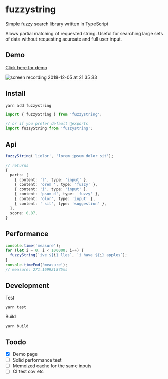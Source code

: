 # fuzzystring

Simple fuzzy search library written in TypeScript

Alows partial matching of requested string. Useful for searching large sets of data without requesting acureate and full user input.

## Demo

[Click here for demo](https://pie6k.github.io/fuzzystring/)

![screen recording 2018-12-05 at 21 35 33](https://user-images.githubusercontent.com/7311462/49559878-ed6f0a80-f8d5-11e8-8cf6-fd5734512f9f.gif)

## Install

`yarn add fuzzystring`

```ts
import { fuzzyString } from 'fuzzystring';

// or if you prefer default 🤮exports
import fuzzyString from 'fuzzystring';
```

## Api

```ts
fuzzyString('liolor', 'lorem ipsum dolor sit');

// returns
{
  parts: [
    { content: 'l', type: 'input' },
    { content: 'orem ', type: 'fuzzy' },
    { content: 'i', type: 'input' },
    { content: 'psum d', type: 'fuzzy' },
    { content: 'olor', type: 'input' },
    { content: ' sit', type: 'suggestion' },
  ],
  score: 0.87,
}
```

## Performance

```js
console.time('measure');
for (let i = 0; i < 100000; i++) {
  fuzzyString(`ive ${i} lles`, `i have ${i} apples`);
}
console.timeEnd('measure');
// measure: 271.169921875ms
```

## Development

Test

`yarn test`

Build

`yarn build`

## Toodo

- [x] Demo page
- [ ] Solid performance test
- [ ] Memoized cache for the same inputs
- [ ] CI test cov etc
